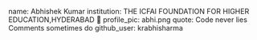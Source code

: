 
name: Abhishek Kumar 
institution: THE ICFAI FOUNDATION FOR HIGHER EDUCATION,HYDERABAD 🚩 
profile_pic: abhi.png
quote: Code never lies Comments sometimes do
github_user: krabhisharma
